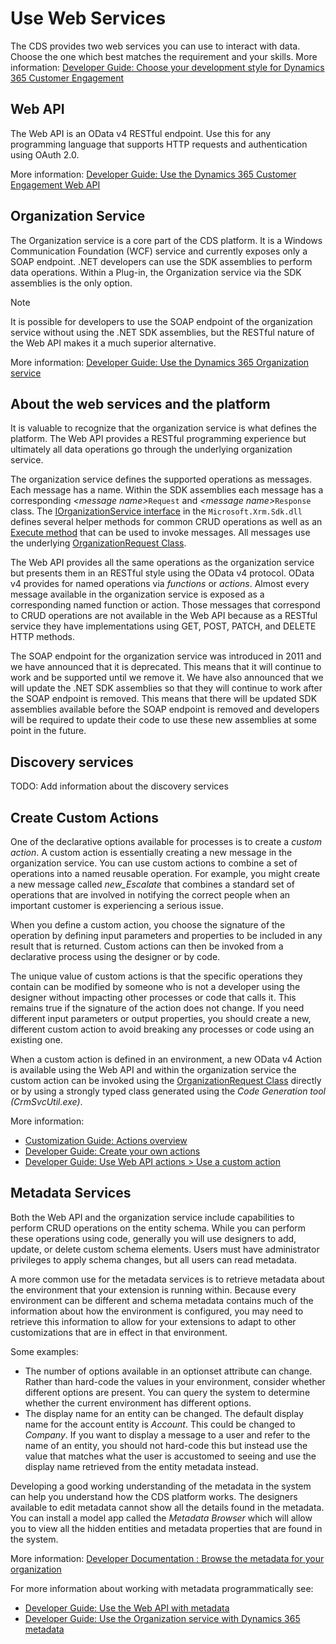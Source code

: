 # Use Web Services

The CDS provides two web services you can use to interact with data. Choose the one which best matches the requirement and your skills. More information: [Developer Guide: Choose your development style for Dynamics 365 Customer Engagement](/dynamics365/customer-engagement/developer/choose-development-style)

## Web API
The Web API is an OData v4 RESTful endpoint. Use this for any programming language that supports HTTP requests and authentication using OAuth 2.0.

More information: [Developer Guide: Use the Dynamics 365 Customer Engagement Web API](/dynamics365/customer-engagement/developer/use-microsoft-dynamics-365-web-api)

## Organization Service

The Organization service is a core part of the CDS platform. It is a Windows Communication Foundation (WCF) service and currently exposes only a SOAP endpoint. 
.NET developers can use the SDK assemblies to perform data operations. Within a Plug-in, the Organization service via the SDK assemblies is the only option.
> [!NOTE]
> It is possible for developers to use the SOAP endpoint of the organization service without using the .NET SDK assemblies, but the RESTful nature of the Web API makes it a much superior alternative.

More information: [Developer Guide: Use the Dynamics 365 Organization service](/dynamics365/customer-engagement/developer/use-microsoft-dynamics-365-organization-service)

## About the web services and the platform

It is valuable to recognize that the organization service is what defines the platform. The Web API provides a RESTful programming experience but ultimately all data operations go through the underlying organization service. 

The organization service defines the supported operations as messages. Each message has a name. Within the SDK assemblies each message has a corresponding *&lt;message name&gt;*`Request` and *&lt;message name&gt;*`Response` class. The [IOrganizationService interface](/dotnet/api/microsoft.xrm.sdk.iorganizationservice) in the `Microsoft.Xrm.Sdk.dll` defines several helper methods for common CRUD operations as well as an [Execute method](/dotnet/api/microsoft.xrm.sdk.iorganizationservice.execute) that can be used to invoke messages. All messages use the underlying [OrganizationRequest Class](/dotnet/api/microsoft.xrm.sdk.organizationrequest).

The Web API provides all the same operations as the organization service but presents them in an RESTful style using the OData v4 protocol. OData v4 provides for named operations via *functions* or *actions*. Almost every message available in the organization service is exposed as a corresponding named function or action. Those messages that correspond to CRUD operations are not available in the Web API because as a RESTful service they have implementations using GET, POST, PATCH, and DELETE HTTP methods.

The SOAP endpoint for the organization service was introduced in 2011 and we have announced that it is deprecated. This means that it will continue to work and be supported until we remove it. We have also announced that we will update the .NET SDK assemblies so that they will continue to work after the SOAP endpoint is removed. This means that there will be updated SDK assemblies available before the SOAP endpoint is removed and developers will be required to update their code to use these new assemblies at some point in the future.

## Discovery services
TODO: Add information about the discovery services

## Create Custom Actions

One of the declarative options available for processes is to create a *custom action*. A custom action is essentially creating a new message in the organization service. You can use custom actions to combine a set of operations into a named reusable operation. For example, you might create a new message called *new_Escalate* that combines a standard set of operations that are involved in notifying the correct people when an important customer is experiencing a serious issue.

When you define a custom action, you choose the signature of the operation by defining input parameters and properties to be included in any result that is returned. Custom actions can then be invoked from a declarative process using the designer or by code. 

The unique value of custom actions is that the specific operations they contain can be modified by someone who is not a developer using the designer without impacting other processes or code that calls it.  This remains true if the signature of the action does not change. If you need different input parameters or output properties, you should create a new, different custom action to avoid breaking any processes or code using an existing one.

When a custom action is defined in an environment, a new OData v4 Action is available using the Web API and within the organization service the custom action can be invoked using the [OrganizationRequest Class](/dotnet/api/microsoft.xrm.sdk.organizationrequest) directly or by using a strongly typed class generated using the *Code Generation tool (CrmSvcUtil.exe)*.

More information: 
- [Customization Guide: Actions overview](/dynamics365/customer-engagement/customize/actions)
- [Developer Guide: Create your own actions](/dynamics365/customer-engagement/developer/create-own-actions)
- [Developer Guide: Use Web API actions > Use a custom action](/dynamics365/customer-engagement/developer/webapi/use-web-api-actions#use-a-custom-action)

## Metadata Services

Both the Web API and the organization service include capabilities to perform CRUD operations on the entity schema. While you can perform these operations using code, generally you will use designers to add, update, or delete custom schema elements. Users must have administrator privileges to apply schema changes, but all users can read metadata.

A more common use for the metadata services is to retrieve metadata about the environment that your extension is running within. Because every environment can be different and schema metadata contains much of the information about how the environment is configured, you may need to retrieve this information to allow for your extensions to adapt to other customizations that are in effect in that environment.

Some examples:
- The number of options available in an optionset attribute can change. Rather than hard-code the values in your environment, consider whether different options are present. You can query the system to determine whether the current environment has different options.
- The display name for an entity can be changed. The default display name for the account entity is *Account*. This could be changed to *Company*. If you want to display a message to a user and refer to the name of an entity, you should not hard-code this but instead use the value that matches what the user is accustomed to seeing and use the display name retrieved from the entity metadata instead.

Developing a good working understanding of the metadata in the system can help you understand how the CDS platform works. The designers available to edit metadata cannot show all the details found in the metadata. You can install a model app called the *Metadata Browser* which will allow you to view all the hidden entities and metadata properties that are found in the system. 

More information: [Developer Documentation : Browse the metadata for your organization](/dynamics365/customer-engagement/developer/browse-your-metadata)

For more information about working with metadata programmatically see:
- [Developer Guide: Use the Web API with metadata](/dynamics365/customer-engagement/developer/webapi/use-web-api-metadata)
- [Developer Guide: Use the Organization service with Dynamics 365 metadata](/dynamics365/customer-engagement/developer/org-service/use-organization-service-metadata)
